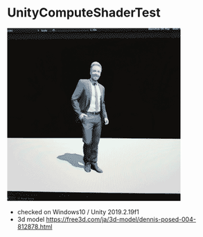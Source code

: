 # UnityComputeShaderTest

![img](./img/compute.gif)

* checked on Windows10 / Unity 2019.2.19f1
* 3d model https://free3d.com/ja/3d-model/dennis-posed-004-812878.html
